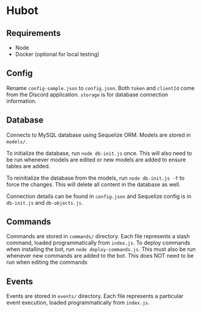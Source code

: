 # Hubot

## Requirements
- Node
- Docker (optional for local testing)

## Config
Rename `config-sample.json` to `config.json`. Both `token` and `clientId` come from the Discord application. `storage` is for database connection information.

## Database
Connects to MySQL database using Sequelize ORM. Models are stored in `models/`.

To initialize the database, run `node db-init.js` once. This will also need to be run whenever models are edited or new models are added to ensure tables are added.

To reinitialize the database from the models, run `node db-init.js -f` to force the changes. This will delete all content in the database as well.

Connection details can be found in `config.json` and Sequelize config is in `db-init.js` and `db-objects.js`.

## Commands
Commands are stored in `commands/` directory. Each file represents a slash command, loaded programmatically from `index.js`. To deploy commands when installing the bot, run `node deploy-commands.js`. This must also be run whenever new commands are added to the bot. This does NOT need to be run when editing the commands

## Events
Events are stored in `events/` directory. Each file represents a particular event execution, loaded programmatically  from `index.js`.